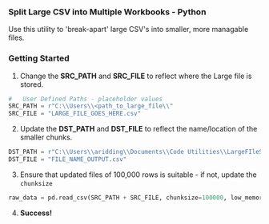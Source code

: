 ### Split Large CSV into Multiple Workbooks - Python
Use this utility to 'break-apart' large CSV's into smaller, more managable files. 

### Getting Started 
1. Change the **SRC_PATH** and **SRC_FILE** to reflect where the Large file is stored.
```py
#   User Defined Paths - placeholder values
SRC_PATH = r"C:\\Users\\<path_to_large_file\\"
SRC_FILE = "LARGE_FILE_GOES_HERE.csv"
```

2. Update the **DST_PATH** and **DST_FILE** to reflect the name/location of the smaller chunks. 
```py
DST_PATH = r"C:\\Users\\aridding\\Documents\\Code Utilities\\LargeFIleSplit\\"
DST_FILE = "FILE_NAME_OUTPUT.csv"
```

3. Ensure that updated files of 100,000 rows is suitable - if  not, update the ```chunksize```
```py
raw_data = pd.read_csv(SRC_PATH + SRC_FILE, chunksize=100000, low_memory=False)
```

4. **Success!**
